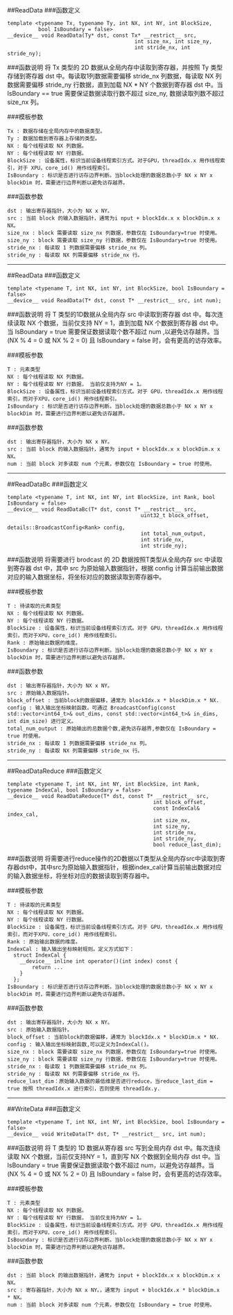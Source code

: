 ##ReadData
###函数定义

```
template <typename Tx, typename Ty, int NX, int NY, int BlockSize,
          bool IsBoundary = false>
__device__ void ReadData(Ty* dst, const Tx* __restrict__ src,
                                         int size_nx, int size_ny,
                                         int stride_nx, int stride_ny);
```

###函数说明
将 Tx 类型的 2D 数据从全局内存中读取到寄存器，并按照 Ty 类型存储到寄存器 dst 中。每读取1列数据需要偏移 stride_nx 列数据，每读取 NX 列数据需要偏移 stride_ny 行数据，直到加载 NX * NY 个数据到寄存器 dst 中。当 IsBoundary == true 需要保证数据读取行数不超过 size_ny, 数据读取列数不超过 size_nx 列。

###模板参数
```
Tx : 数据存储在全局内存中的数据类型。
Ty : 数据加载到寄存器上存储的类型。
NX : 每个线程读取 NX 列数据。
NY : 每个线程读取 NY 行数据。
BlockSize : 设备属性，标识当前设备线程索引方式。对于GPU，threadIdx.x 用作线程索引，对于 XPU，core_id() 用作线程索引。
IsBoundary : 标识是否进行访存边界判断。当block处理的数据总数小于 NX x NY x blockDim 时，需要进行边界判断以避免访存越界。

```
###函数参数
```
dst : 输出寄存器指针，大小为 NX x NY。
src : 当前 block 的输入数据指针，通常为i nput + blockIdx.x x blockDim.x x NX。
size_nx : block 需要读取 size_nx 列数据，参数仅在 IsBoundary=true 时使用。
size_ny : block 需要读取 size_ny 行数据，参数仅在 IsBoundary=true 时使用。
stride_nx : 每读取 1 列数据需要偏移 stride_nx 列。
stride_ny : 每读取 NX 列需要偏移 stride_nx 行。
```

------------------

##ReadData
###函数定义

```
template <typename T, int NX, int NY, int BlockSize, bool IsBoundary = false>
__device__ void ReadData(T* dst, const T* __restrict__ src, int num);
```

###函数说明
将 T 类型的1D数据从全局内存 src 中读取到寄存器 dst 中。每次连续读取 NX 个数据，当前仅支持 NY = 1，直到加载 NX 个数据到寄存器 dst 中。当 IsBoundary = true 需要保证数据读取个数不超过 num ,以避免访存越界。当 (NX % 4 = 0 或 NX % 2 = 0) 且 IsBoundary = false 时，会有更高的访存效率。

###模板参数
```
T : 元素类型
NX : 每个线程读取 NX 列数据。
NY : 每个线程读取 NY 行数据， 当前仅支持为NY = 1。
BlockSize : 设备属性，标识当前设备线程索引方式。对于 GPU，threadIdx.x 用作线程索引，而对于XPU，core_id() 用作线程索引。
IsBoundary : 标识是否进行访存边界判断。当block处理的数据总数小于 NX x NY x blockDim 时，需要进行边界判断以避免访存越界。

```
###函数参数
```
dst : 输出寄存器指针，大小为 NX x NY。
src : 当前 block 的输入数据指针，通常为 input + blockIdx.x x blockDim.x x NX。
num : 当前 block 对多读取 num 个元素，参数仅在 IsBoundary = true 时使用。
```

------------------

##ReadDataBc
###函数定义

```
template <typename T, int NX, int NY, int BlockSize, int Rank, bool IsBoundary = false>
__device__ void ReadDataBc(T* dst, const T* __restrict__ src,
                                           uint32_t block_offset,
                                           details::BroadcastConfig<Rank> config,
                                           int total_num_output,
                                           int stride_nx,
                                           int stride_ny);
```

###函数说明
将需要进行 brodcast 的 2D 数据按照T类型从全局内存 src 中读取到寄存器 dst 中，其中 src 为原始输入数据指针，根据 config 计算当前输出数据对应的输入数据坐标，将坐标对应的数据读取到寄存器中。

###模板参数
```
T : 待读取的元素类型
NX : 每个线程读取 NX 列数据。
NY : 每个线程读取 NY 行数据。
BlockSize : 设备属性，标识当前设备线程索引方式。对于 GPU，threadIdx.x 用作线程索引，而对于XPU，core_id() 用作线程索引。
Rank : 原始输出数据的维度。
IsBoundary : 标识是否进行访存边界判断。当block处理的数据总数小于 NX x NY x blockDim 时，需要进行边界判断以避免访存越界。
```
###函数参数
```
dst : 输出寄存器指针，大小为 NX x NY。
src : 原始输入数据指针。
block_offset : 当前block的数据偏移，通常为 blockIdx.x * blockDim.x * NX.
config : 输入输出坐标映射函数，可通过 BroadcastConfig(const std::vector<int64_t>& out_dims, const std::vector<int64_t>& in_dims, int dim_size) 进行定义。
total_num_output : 原始输出的总数据个数,避免访存越界,参数仅在 IsBoundary = true 时使用。
stride_nx : 每读取 1 列数据需要偏移 stride_nx 列。
stride_ny : 每读取 NX 列需要偏移 stride_nx 行。
```


------------------

##ReadDataReduce
###函数定义

```
template <typename T, int NX, int NY, int BlockSize, int Rank, typename IndexCal, bool IsBoundary = false>
__device__ void ReadDataReduce(T* dst, const T* __restrict__ src,
                                               int block_offset,
                                               const IndexCal& index_cal,
                                               int size_nx,
                                               int size_ny,
                                               int stride_nx,
                                               int stride_ny,
                                               bool reduce_last_dim);
```

###函数说明
将需要进行reduce操作的2D数据以T类型从全局内存src中读取到寄存器dst中，其中src为原始输入数据指针，根据index_cal计算当前输出数据对应的输入数据坐标，将坐标对应的数据读取到寄存器中。

###模板参数
```
T : 待读取的元素类型
NX : 每个线程读取 NX 列数据。
NY : 每个线程读取 NY 行数据。
BlockSize : 设备属性，标识当前设备线程索引方式。对于 GPU，threadIdx.x 用作线程索引，而对于XPU，core_id() 用作线程索引。
Rank : 原始输出数据的维度。
IndexCal : 输入输出坐标映射规则。定义方式如下：
  struct IndexCal {
    __device__ inline int operator()(int index) const {
        return ...
    }
  };
IsBoundary : 标识是否进行访存边界判断。当block处理的数据总数小于 NX x NY x blockDim 时，需要进行边界判断以避免访存越界。

```
###函数参数
```
dst : 输出寄存器指针，大小为 NX x NY。
src : 原始输入数据指针。
block_offset : 当前block的数据偏移，通常为 blockIdx.x * blockDim.x * NX.
config : 输入输出坐标映射函数,可以定义为IndexCal()。
size_nx : block 需要读取 size_nx 列数据，参数仅在 IsBoundary=true 时使用。
size_ny : block 需要读取 size_ny 行数据，参数仅在 IsBoundary=true 时使用。
stride_nx : 每读取 1 列数据需要偏移 stride_nx 列。
stride_ny : 每读取 NX 列需要偏移 stride_nx 行。
reduce_last_dim：原始输入数据的最低维是否进行reduce，当reduce_last_dim = true 按照 threadIdx.x 进行索引，否则使用 threadIdx.y.
```

------------------

##WriteData
###函数定义

```
template <typename T, int NX, int NY, int BlockSize, bool IsBoundary = false>
__device__ void WriteData(T* dst, T* __restrict__ src, int num);
```

###函数说明
将 T 类型的 1D 数据从寄存器 src 写到全局内存 dst 中。每次连续读取 NX 个数据，当前仅支持NY = 1，直到写 NX 个数据到全局内存 dst 中。当 IsBoundary = true 需要保证数据读取个数不超过 num，以避免访存越界。当 (NX % 4 = 0 或 NX % 2 = 0) 且 IsBoundary = false 时，会有更高的访存效率。

###模板参数
```
T : 元素类型
NX : 每个线程读取 NX 列数据。
NY : 每个线程读取 NY 行数据， 当前仅支持为NY = 1。
BlockSize : 设备属性，标识当前设备线程索引方式。对于 GPU，threadIdx.x 用作线程索引，而对于XPU，core_id() 用作线程索引。
IsBoundary : 标识是否进行访存边界判断。当block处理的数据总数小于 NX x NY x blockDim 时，需要进行边界判断以避免访存越界。
```
###函数参数
```
dst : 当前 block 的输出数据指针，通常为 input + blockIdx.x x blockDim.x x NX。
src : 寄存器指针，大小为 NX x NY。，通常为 input + blockIdx.x * blockDim.x * NX。
num : 当前 block 对多读取 num 个元素，参数仅在 IsBoundary = true 时使用。
```

